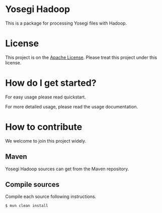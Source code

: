 <!---
  Licensed under the Apache License, Version 2.0 (the "License");
  you may not use this file except in compliance with the License.
  You may obtain a copy of the License at

   http://www.apache.org/licenses/LICENSE-2.0

  Unless required by applicable law or agreed to in writing, software
  distributed under the License is distributed on an "AS IS" BASIS,
  WITHOUT WARRANTIES OR CONDITIONS OF ANY KIND, either express or implied.
  See the License for the specific language governing permissions and
  limitations under the License. See accompanying LICENSE file.
-->

# Yosegi Hadoop
This is a package for processing Yosegi files with Hadoop.

# License
This project is on the [Apache License](https://www.apache.org/licenses/LICENSE-2.0).
Please treat this project under this license.

# How do I get started?

For easy usage please read quickstart.

For more detailed usage, please read the usage documentation.

# How to contribute
We welcome to join this project widely.

## Maven
Yosegi Hadoop sources can get from the Maven repository.

## Compile sources
Compile each source following instructions.

    $ mvn clean install
